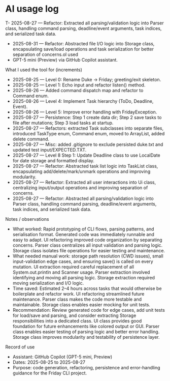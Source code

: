 # AI usage log

T- 2025-08-27 — Refactor: Extracted all parsing/validation logic into Parser class, handling command parsing, deadline/event arguments, task indices, and serialized task data.
- 2025-08-31 — Refactor: Abstracted file I/O logic into Storage class, encapsulating save/load operations and task serialization for better separation of concerns.ol used
- GPT-5 mini (Preview) via GitHub Copilot assistant.

What I used the tool for (increments)
- 2025-08-25 — Level 0: Rename Duke -> Friday; greeting/exit skeleton.
- 2025-08-25 — Level 1: Echo input and refactor listen() method.
- 2025-08-26 — Added command dispatch map and refactor to Command enum.
- 2025-08-26 — Level 4: Implement Task hierarchy (ToDo, Deadline, Event).
- 2025-08-26 — Level 5: Improve error handling with FridayException.
- 2025-08-27 — Persistence: Step 1 create data dir; Step 2 save tasks to file after mutations; Step 3 load tasks at startup.
- 2025-08-27 — Refactors: extracted Task subclasses into separate files, introduced TaskType enum, Command enum, moved to ArrayList<Task>, added delete command.
- 2025-08-27 — Misc: added .gitignore to exclude persisted duke.txt and updated test input/EXPECTED.TXT.
- 2025-08-27 — Level 8 Step 1: Update Deadline class to use LocalDate for date storage and formatted display.
- 2025-08-27 — Refactor: Abstracted task list logic into TaskList class, encapsulating add/delete/mark/unmark operations and improving modularity.
- 2025-08-27 — Refactor: Extracted all user interactions into Ui class, centralizing input/output operations and improving separation of concerns.
- 2025-08-27 — Refactor: Abstracted all parsing/validation logic into Parser class, handling command parsing, deadline/event arguments, task indices, and serialized task data.

Notes / observations
- What worked: Rapid prototyping of CLI flows, parsing patterns, and serialisation format. Generated code was immediately runnable and easy to adapt. UI refactoring improved code organization by separating concerns. Parser class centralizes all input validation and parsing logic. Storage class isolates file operations for easier testing and maintenance.
- What needed manual work: storage path resolution (CWD issues), small input-validation edge cases, and ensuring save() is called on every mutation. UI extraction required careful replacement of all System.out.println and Scanner usage. Parser extraction involved identifying and moving all parsing logic. Storage extraction required moving serialization and I/O logic.
- Time saved: Estimated 2–4 hours across tasks that would otherwise be boilerplate and refactor work. UI refactoring streamlined future maintenance. Parser class makes the code more testable and maintainable. Storage class enables easier mocking for unit tests.
- Recommendation: Review generated code for edge cases, add unit tests for load/save and parsing, and consider extracting Storage responsibilities into a dedicated class. UI class provides good foundation for future enhancements like colored output or GUI. Parser class enables easier testing of parsing logic and better error handling. Storage class improves modularity and testability of persistence layer.

Record of use
- Assistant: GitHub Copilot (GPT-5 mini, Preview)
- Dates: 2025-08-25 to 2025-08-27
- Purpose: code generation, refactoring, persistence and error-handling guidance for the Friday CLI project.
